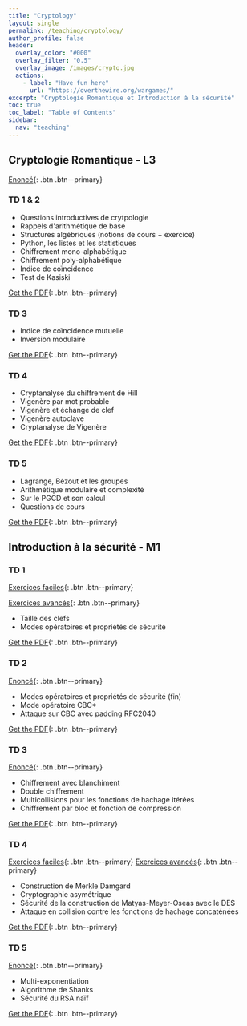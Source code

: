 ```yaml
---
title: "Cryptology"
layout: single
permalink: /teaching/cryptology/
author_profile: false
header:
  overlay_color: "#000"
  overlay_filter: "0.5"
  overlay_image: /images/crypto.jpg
  actions:
    - label: "Have fun here"
      url: "https://overthewire.org/wargames/"
excerpt: "Cryptologie Romantique et Introduction à la sécurité"
toc: true
toc_label: "Table of Contents"
sidebar:
  nav: "teaching"
---
```


## Cryptologie Romantique - L3


[Enoncé](/documents/td1-etu_compressed.pdf){: .btn .btn--primary}

### TD 1 & 2

- Questions introductives de crytpologie
- Rappels d'arithmétique de base
- Structures algébriques (notions de cours + exercice)
- Python, les listes et les statistiques
- Chiffrement mono-alphabétique
- Chiffrement poly-alphabétique
- Indice de coïncidence
- Test de Kasiski

[Get the PDF](/documents/Crypto_Romantique_TD1&2.pdf){: .btn .btn--primary}

### TD 3

- Indice de coïncidence mutuelle
- Inversion modulaire

[Get the PDF](/documents/Crypto_Romantique_TD3.pdf){: .btn .btn--primary}

### TD 4

- Cryptanalyse du chiffrement de Hill
- Vigenère par mot probable
- Vigenère et échange de clef
- Vigenère autoclave
- Cryptanalyse de Vigenère

[Get the PDF](/documents/Crypto_Romantique_TD4.pdf){: .btn .btn--primary}

### TD 5

- Lagrange, Bézout et les groupes
- Arithmétique modulaire et complexité
- Sur le PGCD et son calcul
- Questions de cours

[Get the PDF](/documents/Crypto_Romantique_TD5.pdf){: .btn .btn--primary}

## Introduction à la sécurité - M1

### TD 1

[Exercices faciles](/documents/TD1Simple.pdf){: .btn .btn--primary}

[Exercices avancés](/documents/TD1_ISEC_2021.pdf){: .btn .btn--primary}

- Taille des clefs
- Modes opératoires et propriétés de sécurité

[Get the PDF](/documents/ISEC_TD1.pdf){: .btn .btn--primary}

### TD 2

[Enoncé](/documents/TD1_ISEC_2021.pdf){: .btn .btn--primary}

- Modes opératoires et propriétés de sécurité (fin)
- Mode opératoire CBC*
- Attaque sur CBC avec padding RFC2040

[Get the PDF](/documents/ISEC_TD2_Corrections.pdf){: .btn .btn--primary}

### TD 3

[Enoncé](/documents/TD2_ISEC_2021.pdf){: .btn .btn--primary}

- Chiffrement avec blanchiment
- Double chiffrement
- Multicollisions pour les fonctions de hachage itérées
- Chiffrement par bloc et fonction de compression

[Get the PDF](/documents/TD3_Correction.pdf){: .btn .btn--primary}

### TD 4

[Exercices faciles](/documents/TD4simple.pdf){: .btn .btn--primary}
[Exercices avancés](/documents/TD3_ISEC_2021.pdf){: .btn .btn--primary}

- Construction de Merkle Damgard
- Cryptographie asymétrique
- Sécurité de la construction de Matyas-Meyer-Oseas avec le DES
- Attaque en collision contre les fonctions de hachage concaténées

[Get the PDF](/documents/ISEC_TD4_PDF.pdf){: .btn .btn--primary}

### TD 5

[Enoncé](/documents/TD4_ISEC_2021.pdf){: .btn .btn--primary}

- Multi-exponentiation
- Algorithme de Shanks
- Sécurité du RSA naïf

[Get the PDF](/documents/ISEC_TD5_Corrigé.pdf){: .btn .btn--primary}
